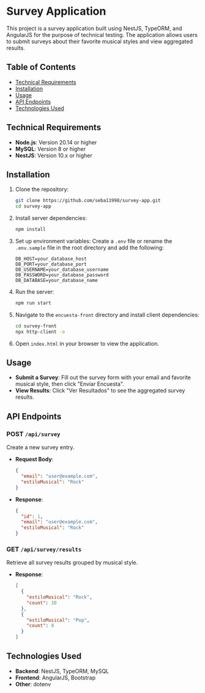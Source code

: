 # Survey Application

This project is a survey application built using NestJS, TypeORM, and AngularJS for the purpose of technical testing. The application allows users to submit surveys about their favorite musical styles and view aggregated results.
## Table of Contents

- [Technical Requirements](#Technical-requirements)
- [Installation](#installation)
- [Usage](#usage)
- [API Endpoints](#api-endpoints)
- [Technologies Used](#technologies-used)

## Technical Requirements

- **Node.js**: Version 20.14 or higher
- **MySQL**: Version 8 or higher
- **NestJS**: Version 10.x or higher

## Installation

1. Clone the repository:
   ```bash
   git clone https://github.com/seba11998/survey-app.git
   cd survey-app
   ```

2. Install server dependencies:
   ```bash
   npm install
   ```

3. Set up environment variables:
   Create a `.env` file or rename the `.env.sample` file in the root directory and add the following:
   ```env
   DB_HOST=your_database_host
   DB_PORT=your_database_port
   DB_USERNAME=your_database_username
   DB_PASSWORD=your_database_password
   DB_DATABASE=your_database_name
   ```

4. Run the server:
   ```bash
   npm run start
   ```

5. Navigate to the `encuesta-front` directory and install client dependencies:
   ```bash
   cd survey-front
   npx http-client -o
   ```

6. Open `index.html` in your browser to view the application.

## Usage

- **Submit a Survey**: Fill out the survey form with your email and favorite musical style, then click "Enviar Encuesta".
- **View Results**: Click "Ver Resultados" to see the aggregated survey results.

## API Endpoints

### POST `/api/survey`

Create a new survey entry.

- **Request Body**:
  ```json
  {
    "email": "user@example.com",
    "estiloMusical": "Rock"
  }
  ```

- **Response**:
  ```json
  {
    "id": 1,
    "email": "user@example.com",
    "estiloMusical": "Rock"
  }
  ```

### GET `/api/survey/results`

Retrieve all survey results grouped by musical style.

- **Response**:
  ```json
  [
    {
      "estiloMusical": "Rock",
      "count": 10
    },
    {
      "estiloMusical": "Pop",
      "count": 8
    }
  ]
  ```

## Technologies Used

- **Backend**: NestJS, TypeORM, MySQL
- **Frontend**: AngularJS, Bootstrap
- **Other**: dotenv
